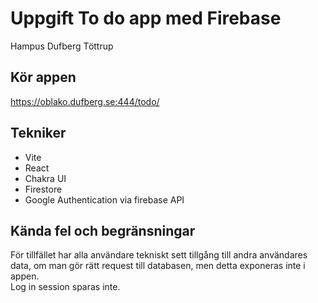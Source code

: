 # Uppgift To do app med Firebase

Hampus Dufberg Töttrup

## Kör appen

https://oblako.dufberg.se:444/todo/

## Tekniker

-  Vite
-  React
-  Chakra UI
-  Firestore
-  Google Authentication via firebase API

## Kända fel och begränsningar

För tillfället har alla användare tekniskt sett tillgång till andra användares data, om man gör rätt request till databasen, men detta exponeras inte i appen.  
Log in session sparas inte.

